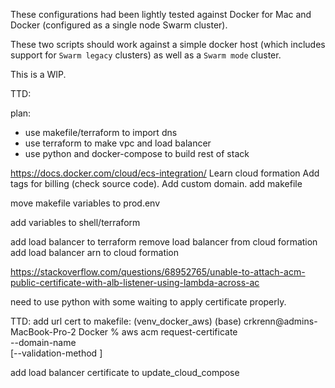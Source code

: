 These configurations had been lightly tested against Docker for Mac and Docker (configured as a single node Swarm cluster).

These two scripts should work against a simple docker host (which includes support for `Swarm legacy` clusters) as well as a `Swarm mode` cluster.

This is a WIP.

TTD:

plan:
* use makefile/terraform to import dns
* use terraform to make vpc and load balancer
* use python and docker-compose to build rest of stack

https://docs.docker.com/cloud/ecs-integration/
Learn cloud formation
Add tags for billing (check source code).
Add custom domain.
add makefile

move makefile variables to prod.env

add variables to shell/terraform

add load balancer to terraform
remove load balancer from cloud formation
add load balancer arn to cloud formation

https://stackoverflow.com/questions/68952765/unable-to-attach-acm-public-certificate-with-alb-listener-using-lambda-across-ac

need to use python with some waiting to apply certificate properly. 

TTD:
add url cert to makefile:
(venv_docker_aws) (base) crkrenn@admins-MacBook-Pro-2 Docker % aws acm  request-certificate \
--domain-name        
[--validation-method <value>]

add load balancer certificate to update_cloud_compose
